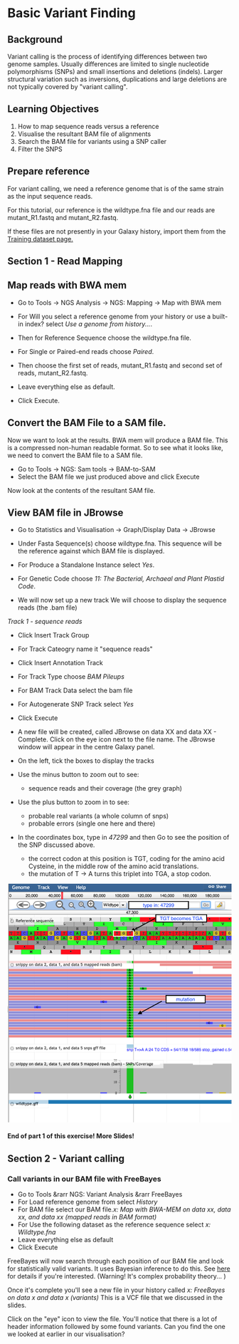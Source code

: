 # Basic Variant Finding

## Background

Variant calling is the process of identifying differences between two genome samples.
Usually differences are limited to single nucleotide polymorphisms (SNPs) and small insertions and deletions (indels). Larger structural variation such as inversions, duplications and large deletions are not typically covered by "variant calling".

## Learning Objectives

1. How to map sequence reads versus a reference
2. Visualise the resultant BAM file of alignments
3. Search the BAM file for variants using a SNP caller
4. Filter the SNPS

## Prepare reference

<!-- We will import  history from Galaxy:

- In the menu options across the top, go to <ss>Shared Data</ss>.
- Click on <ss>Histories</ss>.
- A list of published histories should appear. Click on <fn>GCC 2016 small genome variants</fn>.
- Click on <ss>Import history</ss>.
- An option will appear to re-name the history. We don't need to rename it, so click <ss>Import</ss>.
- The history will now appear in your Current History pane, and the files are now ready to use in Galaxy analyses.
-->


<!-- We will use the same data that we used in the [Assembly with Spades tutorial.](../spades/index.md) This should still be in your current galaxy history. If not, re-import the data into a new history using the instructions in that tutorial.-->

For variant calling, we need a reference genome that is of the same strain as the input sequence reads.

For this tutorial, our reference is the <fn>wildtype.fna</fn> file and our reads are <fn>mutant_R1.fastq</fn> and <fn>mutant_R2.fastq</fn>.

If these files are not presently in your Galaxy history, import them from the [Training dataset page.](../data-dna/index.md)

## Section 1 - Read Mapping

## Map reads with BWA mem

- Go to <ss>Tools &rarr; NGS Analysis &rarr; NGS: Mapping &rarr; Map with BWA mem</ss>
- For <ss>Will you select a reference genome from your history or use a built-in index?</ss> select *Use a genome from history...*.
- Then for <ss>Reference Sequence</ss> choose the <fn>wildtype.fna</fn> file.
- For <ss>Single or Paired-end reads</ss> choose *Paired*.
- Then choose the first set of reads, <fn>mutant_R1.fastq</fn> and second set of reads, <fn>mutant_R2.fastq</fn>.
- Leave everything else as default.

- Click <ss>Execute</ss>.

## Convert the BAM File to a SAM file.

Now we want to look at the results. BWA mem will produce a BAM file. This is a compressed non-human readable format. So to see what it looks like, we need to convert the BAM file to a SAM file.

- Go to <ss>Tools &rarr; NGS: Sam tools &rarr; BAM-to-SAM</ss>
- Select the BAM file we just produced above and click <ss>Execute</ss>

Now look at the contents of the resultant SAM file.

## View BAM file in JBrowse

- Go to <ss>Statistics and Visualisation &rarr; Graph/Display Data &rarr; JBrowse</ss>

- Under <ss>Fasta Sequence(s)</ss> choose <fn>wildtype.fna</fn>. This sequence will be the reference against which BAM file is displayed.

- For <ss>Produce a Standalone Instance</ss> select *Yes*.

- For <ss>Genetic Code</ss> choose *11: The Bacterial, Archaeal and Plant Plastid Code*.

- We will now set up a new track We will choose to display the sequence reads (the .bam file)

*Track 1 - sequence reads*

- Click <ss>Insert Track Group</ss>
- For <ss>Track Cateogry</ss> name it "sequence reads"
- Click <ss>Insert Annotation Track</ss>
- For <ss>Track Type</ss> choose *BAM Pileups*
- For <ss>BAM Track Data</ss> select <fn>the bam file</fn>
- For <ss>Autogenerate SNP Track</ss> select *Yes*

- Click <ss>Execute</ss>

- A new file will be created, called <fn>JBrowse on data XX and data XX - Complete</fn>. Click on the eye icon next to the file name. The JBrowse window will appear in the centre Galaxy panel.

- On the left, tick the boxes to display the tracks

- Use the minus button to zoom out to see:
    - sequence reads and their coverage (the grey graph)

- Use the plus button to zoom in to see:
    - probable real variants (a whole column of snps)
    - probable errors (single one here and there)



- In the coordinates box, type in *47299* and then <ss>Go</ss> to see the position of the SNP discussed above.
    - the correct codon at this position is TGT, coding for the amino acid Cysteine, in the middle row of the amino acid translations.
    - the mutation of T &rarr; A turns this triplet into TGA, a stop codon.

![JBrowse screenshot](images/jbrowse2.png)    

#### End of part 1 of this exercise! More Slides!

## Section 2 - Variant calling

### Call variants in our BAM file with FreeBayes

- Go to <ss>Tools &rarr NGS: Variant Analysis &rarr FreeBayes</ss>
- For <ss>Load reference genome from</ss> select *History*
- For <ss>BAM file</ss> select our BAM file.*x: Map with BWA-MEM on data xx, data xx, and data xx (mapped reads in BAM format)*
- For <ss>Use the following dataset as the reference sequence</ss> select *x: Wildtype.fna*
- Leave everything else as default
- Click <ss>Execute</ss>

FreeBayes will now search through each position of our BAM file and look for statistically valid variants. It uses Bayesian inference to do this. See [here](https://en.wikipedia.org/wiki/Bayesian_inference) for details if you're interested. (Warning! It's complex probability theory... )

Once it's complete you'll see a new file in your history called *x:  FreeBayes on data x and data x (variants)* This is a VCF file that we discussed in the slides.

Click on the "eye" icon to view the file. You'll notice that there is a lot of header information followed by some found variants. Can you find the one we looked at earlier in our visualisation?



